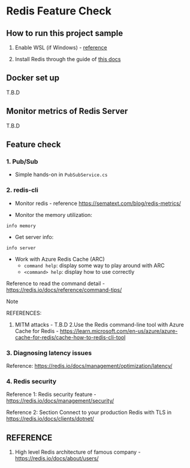 # Redis Feature Check

## How to run this project sample

1. Enable WSL (if Windows) - [reference](https://learn.microsoft.com/en-us/windows/wsl/install)

2. Install Redis through the guide of [this docs](https://redis.io/docs/getting-started/installation/install-redis-on-windows/)

## Docker set up

T.B.D

## Monitor metrics of Redis Server

T.B.D

## Feature check

### 1. Pub/Sub

- Simple hands-on in ```PubSubService.cs```

### 2. redis-cli

- Monitor redis - reference https://sematext.com/blog/redis-metrics/

- Monitor the memory utilization:
```
info memory
```

- Get server info:
```
info server
```

- Work with Azure Redis Cache (ARC)
  + `command help`: display some way to play around with ARC
  + `<command> help`: display how to use <command> correctly

Reference to read the command detail - https://redis.io/docs/reference/command-tips/

> [!NOTE]
> REFERENCES:
> 1. MITM attacks - T.B.D
> 2.Use the Redis command-line tool with Azure Cache for Redis - https://learn.microsoft.com/en-us/azure/azure-cache-for-redis/cache-how-to-redis-cli-tool

### 3. Diagnosing latency issues

Reference: https://redis.io/docs/management/optimization/latency/

### 4. Redis security

Reference 1: Redis security feature - https://redis.io/docs/management/security/

Reference 2: Section Connect to your production Redis with TLS in https://redis.io/docs/clients/dotnet/

## REFERENCE

1. High level Redis architecture of famous company - https://redis.io/docs/about/users/
